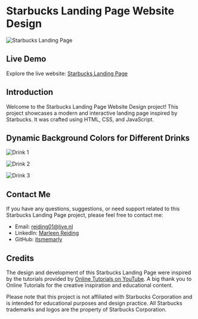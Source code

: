 # Starbucks Landing Page Website Design

![Starbucks Landing Page](https://github.com/itsmemarly/StarbucksWebsite/assets/31918408/101ebd73-b69f-423a-a792-b4f0205d8a50)

## Live Demo

Explore the live website: [Starbucks Landing Page](https://itsmemarly.github.io/StarbucksWebsite/)

## Introduction

Welcome to the Starbucks Landing Page Website Design project! This project showcases a modern and interactive landing page inspired by Starbucks. It was crafted using HTML, CSS, and JavaScript.

## Dynamic Background Colors for Different Drinks

![Drink 1](https://github.com/itsmemarly/StarbucksWebsite/assets/31918408/4ff9f821-fda8-41bd-bbb1-90e5a8558554)

![Drink 2](https://github.com/itsmemarly/StarbucksWebsite/assets/31918408/5abed317-f936-48bc-be7b-f31fdbe1a9d9)

![Drink 3](https://github.com/itsmemarly/StarbucksWebsite/assets/31918408/a9cee471-9e94-4359-a24e-018b3223606e)

## Contact Me

If you have any questions, suggestions, or need support related to this Starbucks Landing Page project, please feel free to contact me:

- Email: [reiding01@live.nl](mailto:reiding01@live.nl)
- LinkedIn: [Marleen Reiding](https://www.linkedin.com/in/marleen-reiding/)
- GitHub: [itsmemarly](https://github.com/itsmemarly)

## Credits

The design and development of this Starbucks Landing Page were inspired by the tutorials provided by [Online Tutorials on YouTube](https://www.youtube.com/@OnlineTutorialsYT). A big thank you to Online Tutorials for the creative inspiration and educational content.

Please note that this project is not affiliated with Starbucks Corporation and is intended for educational purposes and design practice. All Starbucks trademarks and logos are the property of Starbucks Corporation.
